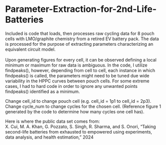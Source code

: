 # Parameter-Extraction-for-2nd-Life-Batteries
Included is code that loads, then processes raw cycling data for 8 pouch cells with LMO/graphite chemistry from a retired EV battery pack. The data is processed for the purpose of extracting parameters characterizing an equivalent circuit model. <br />
<br />
Upon generating figures for every cell, it can be observed defining a local minimum or maximum for raw data is ambiguous. In the code, I utilize findpeaks(), however, depending from cell to cell, each instance in which findpeaks() is called, the parameters might need to be tuned due wide variability in the HPPC curves between pouch cells. For some extreme cases, I had to hard code in order to ignore any unwanted points findpeaks() identified as a minimum. 

Change cell_id to change pouch cell (e.g. cell_id = 1p1 to cell_id = 2p3). <br />
Change cycle_num to change cycles for the chosen cell. (Reference figure 1 generated by the code to determine how many cycles one cell has).

Here is where the public data set comes from: <br />
X. Cui, M. A. Khan, G. Pozzato, S. Singh, R. Sharma, and S. Onori, “Taking second-life batteries from exhausted to empowered using experiments, data analysis, and health estimation,” 2024
